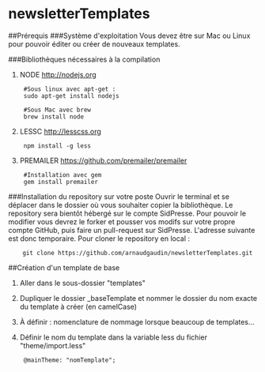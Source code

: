 newsletterTemplates
===================

##Prérequis
###Système d'exploitation
Vous devez être sur Mac ou Linux pour pouvoir éditer ou créer de nouveaux templates.

###Bibliothèques nécessaires à la compilation
1. NODE http://nodejs.org

		#Sous linux avec apt-get :
		sudo apt-get install nodejs

		#Sous Mac avec brew
		brew install node

2. LESSC http://lesscss.org

		npm install -g less

3. PREMAILER https://github.com/premailer/premailer

		#Installation avec gem
		gem install premailer

###Installation du repository sur votre poste
Ouvrir le terminal et se déplacer dans le dossier où vous souhaiter copier la bibliothèque. 
Le repository sera bientôt hébergé sur le compte SidPresse. Pour pouvoir le modifier vous devrez le forker et pousser vos modifs sur votre propre compte GitHub, puis faire un pull-request sur SidPresse. 
L'adresse suivante est donc temporaire. Pour cloner le repository en local :

		git clone https://github.com/arnaudgaudin/newsletterTemplates.git

##Création d'un template de base
1. Aller dans le sous-dossier "templates"
2. Dupliquer le dossier _baseTemplate et nommer le dossier du nom exacte du template à créer (en camelCase)
3. À définir : nomenclature de nommage lorsque beaucoup de templates...
4. Définir le nom du template dans la variable less du fichier "theme/import.less"

		@mainTheme: "nomTemplate";

##